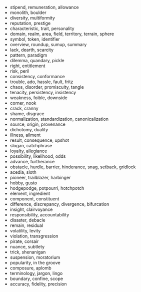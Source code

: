
- stipend, remuneration, allowance
- monolith, boulder
- diversity, multiformity
- reputation, prestige
- characteristic, trait, personality
- domain, realm, area, field, territory, terrain, sphere
- symbol, token, identifier
- overview, roundup, sumup, summary
- lack, dearth, scarcity
- pattern, paradigm
- dilemma, quandary, pickle
- right, entitlement
- risk, peril
- consistency, conformance
- trouble, ado, hassle, fault, fritz
- chaos, disorder, promiscuity, tangle
- tenacity, persistency, insistency
- weakness, foible, downside
- corner, nook
- crack, cranny
- shame, disgrace
- normalization, standardization, canonicalization
- source, origin, provenance
- dichotomy, duality
- illness, ailment
- result, consequence, upshot
- slogan, catchphrase
- loyalty, allegiance
- possibility, likelihood, odds
- advance, furtherance
- obstacle, hurdle, barrier, hinderance, snag, setback, gridlock
- acedia, sloth
- pioneer, trailblazer, harbinger
- hobby, gusto
- hodgepodge, potpourri, hotchpotch
- element, ingredient
- component, constituent
- difference, discrepancy, divergence, bifurcation
- insight, clairvoyance
- responsibility, accountability
- disaster, debacle
- remain, residual
- volatility, levity
- violation, transgression
- pirate, corsair
- nuance, subtlety
- trick, shenanigan
- suspension, moratorium
- popularity, in the groove
- composure, aplomb
- terminology, jargon, lingo
- boundary, confine, scope
- accuracy, fidelity, precision
